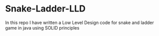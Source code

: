 # Snake-Ladder-LLD
In this repo I have written a Low Level Design code for snake and ladder game in java using SOLID principles
